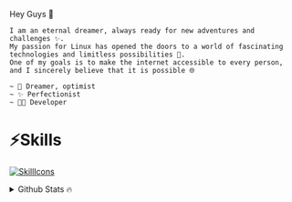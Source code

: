 
Hey Guys 👋
~~~
I am an eternal dreamer, always ready for new adventures and challenges ✨.
My passion for Linux has opened the doors to a world of fascinating technologies and limitless possibilities 🐧.
One of my goals is to make the internet accessible to every person, and I sincerely believe that it is possible 🌐

~ 💚 Dreamer, optimist 
~ ✨ Perfectionist
~ 🧑‍💻 Developer
~~~~

# ⚡️Skills
[![SkillIcons](https://skillicons.dev/icons?i=vscode,linux,bash,docker,nginx,mysql,php)](https://skillicons.dev)

<details>
  <summary>Github Stats 🔥</summary>
  
  <a href="#">![Github stats](https://github-readme-stats.vercel.app/api?username=CodeExplorerX&theme=blueberry&count_private=true&hide_border=true&line_height=20)</a>
  <a href="#">![Top Langs](https://github-readme-stats.vercel.app/api/top-langs/?username=CodeExplorerX&layout=compact&theme=blueberry&count_private=true&hide_border=true)</a>
</details>



